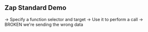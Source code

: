 ## Zap Standard Demo

-> Specify a function selector and target
-> Use it to perform a call -> BROKEN we're sending the wrong data
